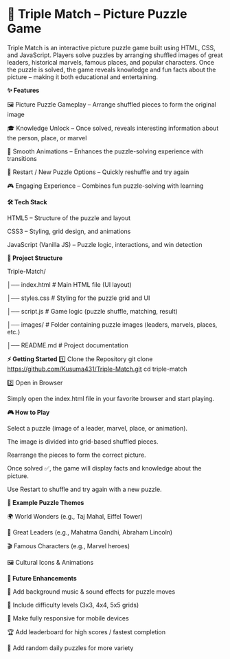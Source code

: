 # 🧩 Triple Match – Picture Puzzle Game

Triple Match is an interactive picture puzzle game built using HTML, CSS, and JavaScript.
Players solve puzzles by arranging shuffled images of great leaders, historical marvels, famous places, and popular characters. Once the puzzle is solved, the game reveals knowledge and fun facts about the picture – making it both educational and entertaining.

**✨ Features**

🖼️ Picture Puzzle Gameplay – Arrange shuffled pieces to form the original image

🎓 Knowledge Unlock – Once solved, reveals interesting information about the person, place, or marvel

🎨 Smooth Animations – Enhances the puzzle-solving experience with transitions

🔄 Restart / New Puzzle Options – Quickly reshuffle and try again

🎮 Engaging Experience – Combines fun puzzle-solving with learning


**🛠️ Tech Stack**

HTML5 – Structure of the puzzle and layout

CSS3 – Styling, grid design, and animations

JavaScript (Vanilla JS) – Puzzle logic, interactions, and win detection

**📂 Project Structure**

Triple-Match/

│── index.html        # Main HTML file (UI layout)

│── styles.css        # Styling for the puzzle grid and UI

│── script.js         # Game logic (puzzle shuffle, matching, result)

│── images/           # Folder containing puzzle images (leaders, marvels, places, etc.)

│── README.md         # Project documentation


**⚡ Getting Started**
1️⃣ Clone the Repository
git clone https://github.com/Kusuma431/Triple-Match.git
cd triple-match

2️⃣ Open in Browser

Simply open the index.html file in your favorite browser and start playing.


**🎮 How to Play**

Select a puzzle (image of a leader, marvel, place, or animation).

The image is divided into grid-based shuffled pieces.

Rearrange the pieces to form the correct picture.

Once solved ✅, the game will display facts and knowledge about the picture.

Use Restart to shuffle and try again with a new puzzle.


**📸 Example Puzzle Themes**

🌍 World Wonders (e.g., Taj Mahal, Eiffel Tower)

👤 Great Leaders (e.g., Mahatma Gandhi, Abraham Lincoln)

🎬 Famous Characters (e.g., Marvel heroes)

🖼️ Cultural Icons & Animations


**🚀 Future Enhancements**

🎵 Add background music & sound effects for puzzle moves

🧠 Include difficulty levels (3x3, 4x4, 5x5 grids)

📱 Make fully responsive for mobile devices

🏆 Add leaderboard for high scores / fastest completion

🔀 Add random daily puzzles for more variety
